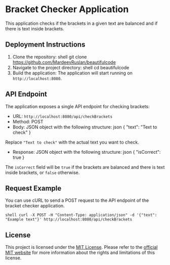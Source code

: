 # Bracket Checker Application

This application checks if the brackets in a given text are balanced and if there is text inside brackets.

## Deployment Instructions

1. Clone the repository:
  shell git clone https://github.com/MardeevRuslan/beautifulcode
2. Navigate to the project directory: 
  shell cd beautifulcode
3. Build the application: 
  The application will start running on `http://localhost:8080`.


   

## API Endpoint

The application exposes a single API endpoint for checking brackets:

- URL: `http://localhost:8080/api/checkBrackets`
- Method: POST
- Body: JSON object with the following structure:
  json { "text": "Text to check" }

Replace `"Text to check"` with the actual text you want to check.

- Response: JSON object with the following structure: json { "isCorrect": true }

The `isCorrect` field will be `true` if the brackets are balanced and there is text inside brackets, or `false` otherwise.

## Request Example

You can use cURL to send a POST request to the API endpoint of the bracket checker application.

```shell curl -X POST -H "Content-Type: application/json" -d '{"text": "Example text"}' http://localhost:8080/api/checkBrackets ```
## License

This project is licensed under the [MIT License](LICENSE). Please refer to the [official MIT website](https://opensource.org/licenses/MIT) for more information about the rights and limitations of this license.